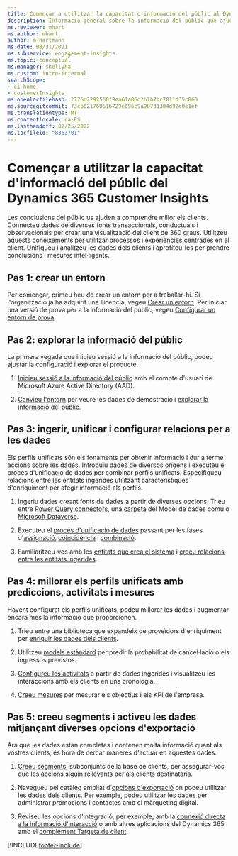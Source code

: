 ```yaml
---
title: Començar a utilitzar la capacitat d'informació del públic al Dynamics 365 Customer Insights
description: Informació general sobre la informació del públic que ajuda els recursos a començar ràpidament.
ms.reviewer: mhart
ms.author: mhart
author: m-hartmann
ms.date: 08/31/2021
ms.subservice: engagement-insights
ms.topic: conceptual
ms.manager: shellyha
ms.custom: intro-internal
searchScope:
- ci-home
- customerInsights
ms.openlocfilehash: 2776b2292560f9ea61a06d2b1b7bc7811d35c860
ms.sourcegitcommit: 73cb021760516729e696c9a90731304d92e0e1ef
ms.translationtype: MT
ms.contentlocale: ca-ES
ms.lasthandoff: 02/25/2022
ms.locfileid: "8353701"
---
```

# <a name="get-started-with-dynamics-365-customer-insights-audience-insights-capability"></a>Començar a utilitzar la capacitat d'informació del públic del Dynamics 365 Customer Insights

Les conclusions del públic us ajuden a comprendre millor els clients. Connecteu dades de diverses fonts transaccionals, conductuals i observacionals per crear una visualització del client de 360 graus. Utilitzeu aquests coneixements per utilitzar processos i experiències centrades en el client. Unifiqueu i analitzeu les dades dels clients i aprofiteu-les per prendre conclusions i mesures intel·ligents.

## <a name="step-1-create-an-environment"></a>Pas 1: crear un entorn

Per començar, primeu heu de crear un entorn per a treballar-hi. Si l'organització ja ha adquirit una llicència, vegeu [Crear un entorn](create-environment.md). Per iniciar una versió de prova per a la informació del públic, vegeu [Configurar un entorn de prova](../trial-signup.md). 

## <a name="step-2-explore-audience-insights"></a>Pas 2: explorar la informació del públic

La primera vegada que inicieu sessió a la informació del públic, podeu ajustar la configuració i explorar el producte.

1. [Inicieu sessió a la informació del públic](https://home.ci.ai.dynamics.com) amb el compte d'usuari de Microsoft Azure Active Directory (AAD).

1. [Canvieu l'entorn](manage-environments.md#switch-environments) per veure les dades de demostració i [explorar la informació del públic](home.md).

##  <a name="step-3-ingest-unify-and-set-up-relationships-for-your-data"></a>Pas 3: ingerir, unificar i configurar relacions per a les dades

Els perfils unificats són els fonaments per obtenir informació i dur a terme accions sobre les dades. Introduïu dades de diversos orígens i executeu el procés d'unificació de dades per combinar perfils unificats. Especifiqueu relacions entre les entitats ingerides utilitzant característiques d'enriquiment per afegir informació als perfils. 

1. Ingeriu dades creant fonts de dades a partir de diverses opcions. Trieu entre [Power Query connectors](connect-power-query.md), una [carpeta](connect-common-data-model.md) del Model de dades comú o [Microsoft Dataverse](/dynamics365/customer-insights/audience-insights/connect-dataverse-managed-lake). 

1. Executeu el [procés d'unificació de dades](data-unification.md) passant per les fases d'[assignació](map-entities.md), [coincidència](match-entities.md) i [combinació](merge-entities.md).

1. Familiaritzeu-vos amb les [entitats que crea el sistema](entities.md) i [creeu relacions entre les entitats ingerides](relationships.md).
    
## <a name="step-4-enhance-unified-profiles-with-predictions-activities-and-measures"></a>Pas 4: millorar els perfils unificats amb prediccions, activitats i mesures

Havent configurat els perfils unificats, podeu millorar les dades i augmentar encara més la informació que proporcionen.

1. Trieu entre una biblioteca que expandeix de proveïdors d'enriquiment per [enriquir les dades dels clients](enrichment-hub.md).

1. Utilitzeu [models estàndard](predictions-overview.md) per predir la probabilitat de cancel·lació o els ingressos previstos.

1. [Configureu les activitats](activities.md) a partir de dades ingerides i visualitzeu les interaccions amb els clients en una cronologia. 

1. [Creeu mesures](measures.md) per mesurar els objectius i els KPI de l'empresa.
 
## <a name="step-5-create-segments-and-activate-data-through-various-export-options"></a>Pas 5: creeu segments i activeu les dades mitjançant diverses opcions d'exportació

Ara que les dades estan completes i contenen molta informació quant als vostres clients, és hora de cercar maneres d'actuar en aquestes dades. 

1. [Creeu segments](segments.md), subconjunts de la base de clients, per assegurar-vos que les accions siguin rellevants per als clients destinataris.

1. Navegueu pel catàleg ampliat d'[opcions d'exportació](export-destinations.md) on podeu utilitzar les dades dels clients. Per exemple, podeu utilitzar les dades per administrar promocions i contactes amb el màrqueting digital.

1. Reviseu les opcions d'integració, per exemple, amb la [connexió directa a la informació d'interacció](../engagement-insights/integrate-audience-insights-engagement-insights.md) o amb altres aplicacions del Dynamics 365 amb el [complement Targeta de client](customer-card-add-in.md).  


[!INCLUDE[footer-include](../includes/footer-banner.md)]